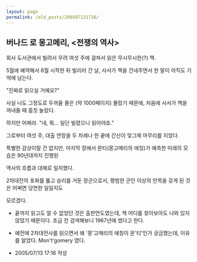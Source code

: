 ```yaml
---
layout: page
permalink: /old_posts/200507131716/
---
```


## 버나드 로 몽고메리, &lt;전쟁의 역사&gt;


회사 도서관에서 빌려서 무려 여섯 주에 걸쳐서 읽은 무시무시한(?) 책.

5월에 예약해서 6월 시작한 뒤 빌리러 간 날, 사서가 책을 건네주면서 한 말이 아직도 기억에 남는다.

"진짜로 읽으실 거예요?"

사실 나도 그정도로 두꺼울 줄은 (약 1000페이지) 몰랐기 때문에, 처음에 사서가 책을 꺼내줄 때 흠칫 놀랐다.

하지만 어쩌랴. "네, 뭐... 일단 빌렸으니 읽어야죠." 

그로부터 여섯 주, 대출 연장을 두 차례나 한 끝에 간신이 엊그제 마무리를 지었다.

특별한 감상이랄 건 없지만, 마지막 장에서 몬티(몽고메리의 애칭)가 예측한 미래의 모습은 90년대까지 진행된 

역사의 흐름과 대체로 일치했다. 

2차대전의 포화를 뚫고 승리를 거둔 장군으로서, 평범한 군인 이상의 안목을 갖게 된 것은 어쩌면 당연한 일일지도 

모르겠다.



* 끝까지 읽고도 알 수 없었던 것은 출판연도였는데, 책 어디를 찾아보아도 나와 있지 않았기 때문이다. 조금 전 검색해보니 1967년에 썼다고 한다. 

* 예전에 2차대전사를 읽으면서 왜 '몽'고메리의 애칭이 몬'티'인가 궁금했는데, 이유를 알았다. Mon't'gomery 였다.





- 2005/07/13 17:16 작성